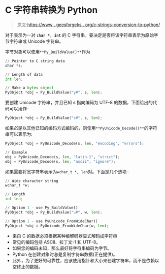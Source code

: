 # C 字符串转换为 Python

> 原文:[https://www . geesforgeks . org/c-strings-conversion-to-python/](https://www.geeksforgeeks.org/c-strings-conversion-to-python/)

对于表示为一对 **`char *, int`** 的 C 字符串，要决定是否将该字符串表示为原始字节字符串或 Unicode 字符串。

字节对象可以使用`**Py_BuildValue()**`作为

```py
// Pointer to C string data
char *s; 

// Length of data 
int len; 

// Make a bytes object
PyObject *obj = Py_BuildValue("y#", s, len);
```

要创建 Unicode 字符串，并且已知 s 指向编码为 UTF-8 的数据，下面给出的代码可以用作–

```py
PyObject *obj = Py_BuildValue("s#", s, len);
```

如果*的*是以其他已知的编码方式编码的，则使用`**PyUnicode_Decode()**`的字符串可以表示为:

```py
PyObject *obj = PyUnicode_Decode(s, len, "encoding", "errors");

// Example
obj = PyUnicode_Decode(s, len, "latin-1", "strict");
obj = PyUnicode_Decode(s, len, "ascii", "ignore");
```

如果需要将宽字符串表示为`wchar_t *, len`对。下面是几个选项–

```py
// Wide character string
wchar_t *w;

// Length
int len; 

// Option 1 - use Py_BuildValue()
PyObject *obj = Py_BuildValue("u#", w, len);

// Option 2 - use PyUnicode_FromWideChar()
PyObject *obj = PyUnicode_FromWideChar(w, len);
```

*   来自 C 的数据必须根据某种编解码器显式解码成字符串
*   常见的编码包括 ASCII、拉丁文-1 和 UTF-8。
*   如果您的编码未知，那么最好将字符串编码为字节。
*   Python 在创建对象时总是复制字符串数据(正在提供)。
*   此外，为了更好的可靠性，应该使用指针和大小来创建字符串，而不是依赖以空终止的数据。
